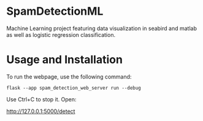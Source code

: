 # SpamDetectionML
Machine Learning project featuring data visualization in seabird and matlab as well as logistic regression classification. 

# Usage and Installation

To run the webpage, use the following command:

`flask --app spam_detection_web_server run --debug`

Use Ctrl+C to stop it. Open:

http://127.0.0.1:5000/detect


